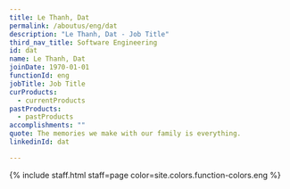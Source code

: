 ```yaml
---
title: Le Thanh, Dat
permalink: /aboutus/eng/dat
description: "Le Thanh, Dat - Job Title"
third_nav_title: Software Engineering
id: dat
name: Le Thanh, Dat
joinDate: 1970-01-01
functionId: eng
jobTitle: Job Title
curProducts:
  - currentProducts
pastProducts:
  - pastProducts
accomplishments: ""
quote: The memories we make with our family is everything.
linkedinId: dat

---
```


{% include staff.html staff=page color=site.colors.function-colors.eng %}
